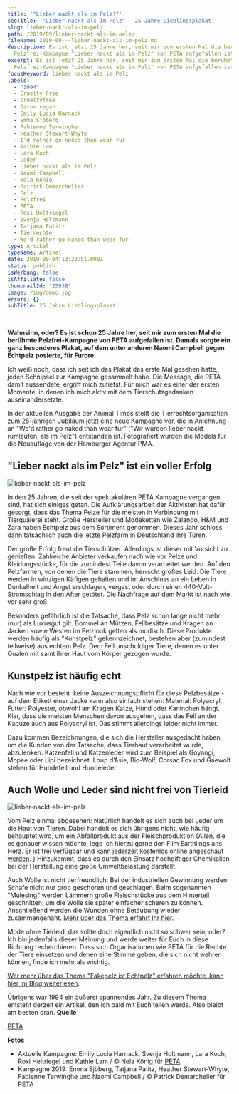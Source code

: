 ```yaml
---
title: '"Lieber nackt als im Pelz!"'
seoTitle: '"Lieber nackt als im Pelz" - 25 Jahre Lieblingsplakat'
slug: lieber-nackt-als-im-pelz
path: /2019/09/lieber-nackt-als-im-pelz/
fileName: 2019-09---lieber-nackt-als-im-pelz.md
description: Es ist jetzt 25 Jahre her, seit mir zum ersten Mal die berühmte
  Pelzfrei-Kampagne "Lieber nackt als im Pelz" von PETA aufgefallen ist.
excerpt: Es ist jetzt 25 Jahre her, seit mir zum ersten Mal die berühmte
  Pelzfrei-Kampagne "Lieber nackt als im Pelz" von PETA aufgefallen ist.
focusKeyword: lieber nackt als im Pelz
labels:
  - "1994"
  - Cruelty Free
  - crueltyfree
  - Darum vegan
  - Emily Lucia Harnack
  - Emma Sjöberg
  - Fabienne Terwinghe
  - Heather Stewart-Whyte
  - I'd rather go naked than wear fur
  - Kathie Lam
  - Lara Koch
  - Leder
  - Lieber nackt als im Pelz
  - Naomi Campbell
  - Nela König
  - Patrick Demarchelier
  - Pelz
  - Pelzfrei
  - PETA
  - Roxi Heltriegel
  - Svenja Holtmann
  - Tatjana Patitz
  - Tierrechte
  - We'd rather go naked than wear fur
type: Artikel
typeName: Artikel
date: 2019-09-04T13:22:51.000Z
status: publish
isWerbung: false
isAffiliate: false
thumbnailId: "25938"
image: /img/demo.jpg
errors: {}
subTitle: 25 Jahre Lieblingsplakat
  
---
```


**Wahnsinn, oder? Es ist schon 25 Jahre her, seit mir zum ersten Mal die
berühmte Pelzfrei-Kampagne von PETA aufgefallen ist. Damals sorgte ein ganz
besonderes Plakat, auf dem unter anderen Naomi Campbell gegen Echtpelz posierte,
für Furore.**

Ich weiß noch, dass ich seit ich das Plakat das erste Mal gesehen hatte, jeden
Schnipsel zur Kampagne gesammelt habe. Die Message, die PETA damit aussendete,
ergriff mich zutiefst. Für mich war es einer der ersten Momente, in denen ich
mich aktiv mit dem Tierschutzgedanken auseinandersetzte.

In der aktuellen Ausgabe der Animal Times stellt die Tierrechtsorganisation zum
25-jährigen Jubiläum jetzt eine neue Kampagne vor, die in Anlehnung an "We'd
rather go naked than wear fur" ("Wir würden lieber nackt rumlaufen, als im
Pelz") entstanden ist. Fotografiert wurden die Models für die Neuauflage von der
Hamburger Agentur PMA.

## "Lieber nackt als im Pelz" ist ein voller Erfolg

![lieber-nackt-als-im-pelz](http://cardamonchai.com/wp-content/uploads/2019/09/naomi-Models-rather-go-naked_A3_300-400x266.jpg "Originalplakat von 1994. Emma Sjöberg, Tatjana Patitz, Heather Stewart-Whyte, Fabienne Terwinghe und Naomi Campbell (von links nach rechts) zogen sich für das Wohl der Tiere aus. / © Patrick Demarchelier für PETA")

In den 25 Jahren, die seit der spektakulären PETA Kampagne vergangen sind, hat
sich einiges getan. Die Aufklärungsarbeit der Aktivisten hat dafür gesorgt, dass
das Thema Pelze für die meisten in Verbindung mit Tierquälerei steht. Große
Hersteller und Modeketten wie Zalando, H&amp;M und Zara haben Echtpelz aus dem
Sortiment genommen. Dieses Jahr schloss dann tatsächlich auch die letzte
Pelzfarm in Deutschland ihre Türen.

Der große Erfolg freut die Tierschützer. Allerdings ist dieser mit Vorsicht zu
genießen. Zahlreiche Anbieter verkaufen nach wie vor Pelze und Kleidungsstücke,
für die zumindest Teile davon verarbeitet werden. Auf den Pelzfarmen, von denen
die Tiere stammen, herrscht großes Leid. Die Tiere werden in winzigen Käfigen
gehalten und im Anschluss an ein Leben in Dunkelheit und Angst erschlagen,
vergast oder durch einen 440-Volt-Stromschlag in den After getötet. Die
Nachfrage auf dem Markt ist nach wie vor sehr groß.

Besonders gefährlich ist die Tatsache, dass Pelz schon lange nicht mehr (nur)
als Luxusgut gilt. Bommel an Mützen, Fellbesätze und Kragen an Jacken sowie
Westen im Pelzlook gelten als modisch. Diese Produkte werden häufig als
"Kunstpelz" gekennzeichnet, bestehen aber (zumindest teilweise) aus echtem Pelz.
Dem Fell unschuldiger Tiere, denen es unter Qualen mit samt ihrer Haut vom
Körper gezogen wurde.

## Kunstpelz ist häufig echt

Nach wie vor besteht  keine Auszeichnungspflicht für diese Pelzbesätze - auf dem
Etikett einer Jacke kann also einfach stehen: Material: Polyacryl, Futter:
Polyester, obwohl am Kragen Katze, Hund oder Kaninchen hängt. Klar, dass die
meisten Menschen davon ausgehen, dass das Fell an der Kapuze auch aus Polyacryl
ist. Das stimmt allerdings leider nicht immer.

Dazu kommen Bezeichnungen, die sich die Hersteller ausgedacht haben, um die
Kunden von der Tatsache, dass Tierhaut verarbeitet wurde, abzulenken. Katzenfell
und Katzenleder wird zum Beispiel als Goyangi, Mopee oder Lipi bezeichnet. Loup
d’Asie, Bio-Wolf, Corsac Fox und Gaewolf stehen für Hundefell und Hundeleder.

## Auch Wolle und Leder sind nicht frei von Tierleid

![lieber-nackt-als-im-pelz](http://cardamonchai.com/wp-content/uploads/2019/09/PETA-Lieber-nackt-als-im-Pelz-Models-25jahre-Ansicht-2019-03__-400x266.jpg "Kampagne 2019. Emily Lucia Harnack, Svenja Holtmann, Lara Koch, Roxi Heltriegel und Kathie Lam (von links nach rechts) machen sich gegen Tierleid stark. / © Nela König für PETA")

Vom Pelz einmal abgesehen: Natürlich handelt es sich auch bei Leder um die Haut
von Tieren. Dabei handelt es sich übrigens nicht, wie häufig behauptet wird, um
ein Abfallprodukt aus der Fleischproduktion (Allen, die es genauer wissen
möchte, lege ich hierzu gerne den Film Earthlings ans Herz.
[Er ist frei verfügbar und kann jederzeit kostenlos online angeschaut werden](http://www.earthlings.de/).
) Hinzukommt, dass es durch den Einsatz hochgiftiger Chemikalien bei der
Herstellung eine große Umweltbelastung darstellt.

Auch Wolle ist nicht tierfreundlich: Bei der industriellen Gewinnung werden
Schafe nicht nur grob geschoren und geschlagen. Beim sogenannten "Mulesing"
werden Lämmern große Fleischstücke aus dem Hinterteil geschnitten, um die Wolle
sie später einfacher scheren zu können. Anschließend werden die Wunden ohne
Betäubung wieder zusammengenäht.
[Mehr über das Thema erfahrt Ihr hier](/2014/10/wolle-das-kann-doch-gar-nicht-so-schlimm-sein/).

Mode ohne Tierleid, das sollte doch eigentlich nicht so schwer sein, oder? Ich
bin jedenfalls dieser Meinung und werde weiter für Euch in diese Richtung
recherchieren. Dass sich Organisationen wie PETA für die Rechte der Tiere
einsetzen und denen eine Stimme geben, die sich nicht wehren können, finde ich
mehr als wichtig.

[Wer mehr über das Thema "Fakepelz ist Echtpelz" erfahren möchte, kann hier im Blog weiterlesen](/2014/11/fakepelz-echtpelz/).

Übrigens war 1994 ein äußerst spannendes Jahr. Zu diesem Thema entsteht derzeit
ein Artikel, den ich bald mit Euch teilen werde. Also bleibt am besten dran.
**Quelle**

[PETA](https://www.peta.de/lieber-nackt-als-im-pelz-neuauflage-kultmotiv-1994)

**Fotos**

- Aktuelle Kampagne: Emily Lucia Harnack, Svenja Holtmann, Lara Koch, Roxi
  Heltriegel und Kathie Lam / © Nela König für
  [PETA](https://www.peta.de/lieber-nackt-als-im-pelz-neuauflage-kultmotiv-1994)
- Kampagne 2019: Emma Sjöberg, Tatjana Patitz, Heather Stewart-Whyte, Fabienne
  Terwinghe und Naomi Campbell / © Patrick Demarchelier für PETA

  